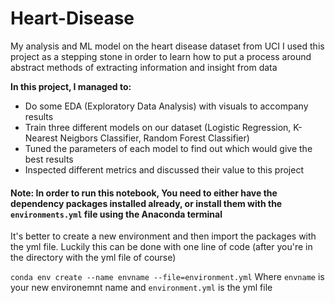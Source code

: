 # Heart-Disease
My analysis and ML model on the heart disease dataset from UCI
I used this project as a stepping stone in order to learn how to put a process around abstract methods of extracting information and insight from data

**In this project, I managed to:**
* Do some EDA (Exploratory Data Analysis) with visuals to accompany results
* Train three different models on our dataset (Logistic Regression, K-Nearest Neigbors Classifier, Random Forest Classifier)
* Tuned the parameters of each model to find out which would give the best results
* Inspected different metrics and discussed their value to this project
#### Note: In order to run this notebook, You need to either have the dependency packages installed already, or install them with the `environments.yml` file using the Anaconda terminal

It's better to create a new environment and then import the packages with the yml file. Luckily this can be done with one line of code (after you're in the directory with the yml file of course)

`conda env create --name envname --file=environment.yml`
Where `envname` is your new environemnt name and `environment.yml` is the yml file
